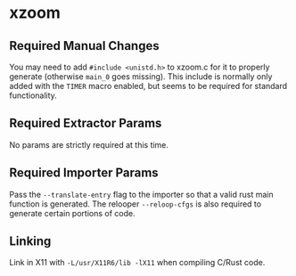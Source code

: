 # xzoom

## Required Manual Changes

You may need to add `#include <unistd.h>` to xzoom.c for it to properly generate (otherwise `main_0` goes missing). This include is normally only added with the `TIMER` macro enabled, but seems to be required for standard functionality.

## Required Extractor Params

No params are strictly required at this time.

## Required Importer Params

Pass the `--translate-entry` flag to the importer so that a valid rust main function is generated. The relooper `--reloop-cfgs` is also required to generate certain portions of code.

## Linking

Link in X11 with `-L/usr/X11R6/lib -lX11` when compiling C/Rust code.
